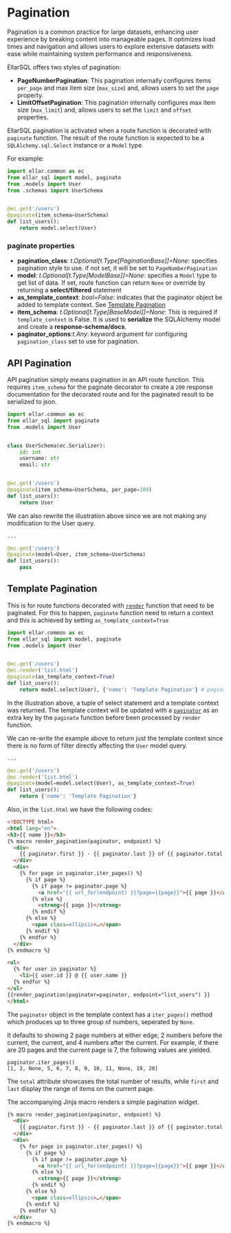 # **Pagination**

Pagination is a common practice for large datasets, 
enhancing user experience by breaking content into manageable pages. 
It optimizes load times and navigation and allows users to explore extensive datasets with ease 
while maintaining system performance and responsiveness.

EllarSQL offers two styles of pagination:

- **PageNumberPagination**: This pagination internally configures items `per_page` and max item size (`max_size`) and, allows users to set the `page` property.
- **LimitOffsetPagination**: This pagination internally configures max item size (`max_limit`) and, allows users to set the `limit` and `offset` properties.

EllarSQL pagination is activated when a route function is decorated with `paginate` function.
The result of the route function is expected to be a `SQLAlchemy.sql.Select` instance or a `Model` type.

For example:

```python
import ellar.common as ec
from ellar_sql import model, paginate
from .models import User
from .schemas import UserSchema


@ec.get('/users')
@paginate(item_schema=UserSchema)
def list_users():
    return model.select(User)
```

### **paginate properties**

- **pagination_class**: _t.Optional[t.Type[PaginationBase]]=None_: specifies pagination style to use. if not set, it will be set to `PageNumberPagination`
- **model**: _t.Optional[t.Type[ModelBase]]=None_: specifies a `Model` type to get list of data. If set, route function can return `None` or override by returning a **select/filtered** statement
- **as_template_context**: _bool=False_: indicates that the paginator object be added to template context. See [Template Pagination](#template-pagination)
- **item_schema**: _t.Optional[t.Type[BaseModel]]=None_: This is required if `template_context` is False. It is used to **serialize** the SQLAlchemy model and create a **response-schema/docs**.
- **paginator_options**:_t.Any_: keyword argument for configuring `pagination_class` set to use for pagination.

## **API Pagination**
API pagination simply means pagination in an API route function.
This requires `item_schema` for the paginate decorator
to create a `200` response documentation for the decorated route and for the paginated result to be serialized to json.

```python
import ellar.common as ec
from ellar_sql import paginate
from .models import User


class UserSchema(ec.Serializer):
    id: int
    username: str
    email: str


@ec.get('/users')
@paginate(item_schema=UserSchema, per_page=100)
def list_users():
    return User
```
We can also rewrite the illustration above since we are not making any modification to the User query.

```python
...

@ec.get('/users')
@paginate(model=User, item_schema=UserSchema)
def list_users():
    pass
```

## **Template Pagination**
This is for route functions
decorated with [`render`](https://python-ellar.github.io/ellar/overview/custom_decorators/#render) function
that need to be paginated.
For this to happen, `paginate`
function need to return a context and this is achieved by setting `as_template_context=True`

```python
import ellar.common as ec
from ellar_sql import model, paginate
from .models import User


@ec.get('/users')
@ec.render('list.html')
@paginate(as_template_context=True)
def list_users():
    return model.select(User), {'name': 'Template Pagination'} # pagination model, template context
```
In the illustration above, a tuple of select statement and a template context was returned.
The template context will be updated with a [`paginator`](https://github.com/python-ellar/ellar-sql/blob/master/ellar_sql/pagination/base.py) as an extra key by the `paginate` function
before been processed by `render` function.

We can re-write the example above to return just the template context since there is no form of 
filter directly affecting the `User` model query.
```python
...

@ec.get('/users')
@ec.render('list.html')
@paginate(model=model.select(User), as_template_context=True)
def list_users():
    return {'name': 'Template Pagination'}
```
Also, in the `list.html` we have the following codes:
```html
<!DOCTYPE html>
<html lang="en">
<h3>{{ name }}</h3>
{% macro render_pagination(paginator, endpoint) %}
  <div>
    {{ paginator.first }} - {{ paginator.last }} of {{ paginator.total }}
  </div>
  <div>
    {% for page in paginator.iter_pages() %}
      {% if page %}
        {% if page != paginator.page %}
          <a href="{{ url_for(endpoint) }}?page={{page}}">{{ page }}</a>
        {% else %}
          <strong>{{ page }}</strong>
        {% endif %}
      {% else %}
        <span class=ellipsis>…</span>
      {% endif %}
    {% endfor %}
  </div>
{% endmacro %}

<ul>
  {% for user in paginator %}
    <li>{{ user.id }} @ {{ user.name }}
  {% endfor %}
</ul>
{{render_pagination(paginator=paginator, endpoint="list_users") }}
</html>
```

The `paginator` object in the template context has a `iter_pages()` method which produces up to three group of numbers,
seperated by `None`. 

It defaults to showing 2 page numbers at either edge, 
2 numbers before the current, the current, and 4 numbers after the current. 
For example, if there are 20 pages and the current page is 7, the following values are yielded.
```
paginator.iter_pages()
[1, 2, None, 5, 6, 7, 8, 9, 10, 11, None, 19, 20]
```
The `total` attribute showcases the total number of results, while `first` and `last` display the range of items on the current page. 

The accompanying Jinja macro renders a simple pagination widget.
```html
{% macro render_pagination(paginator, endpoint) %}
  <div>
    {{ paginator.first }} - {{ paginator.last }} of {{ paginator.total }}
  </div>
  <div>
    {% for page in paginator.iter_pages() %}
      {% if page %}
        {% if page != paginator.page %}
          <a href="{{ url_for(endpoint) }}?page={{page}}">{{ page }}</a>
        {% else %}
          <strong>{{ page }}</strong>
        {% endif %}
      {% else %}
        <span class=ellipsis>…</span>
      {% endif %}
    {% endfor %}
  </div>
{% endmacro %}
```

